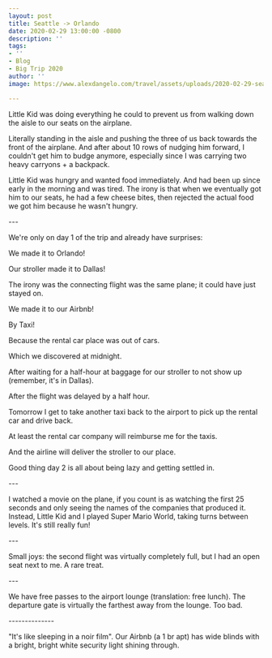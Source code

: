 ```yaml
---
layout: post
title: Seattle -> Orlando
date: 2020-02-29 13:00:00 -0800
description: ''
tags:
- ''
- Blog
- Big Trip 2020
author: ''
image: https://www.alexdangelo.com/travel/assets/uploads/2020-02-29-seattle-orlando-airplane-luggage.png

---
```

Little Kid was doing everything he could to prevent us from walking down the aisle to our seats on the airplane.

Literally standing in the aisle and pushing the three of us back towards the front of the airplane. And after about 10 rows of nudging him forward, I couldn't get him to budge anymore, especially since I was carrying two heavy carryons + a backpack.

Little Kid was hungry and wanted food immediately. And had been up since early in the morning and was tired. The irony is that when we eventually got him to our seats, he had a few cheese bites, then rejected the actual food we got him because he wasn't hungry.

\---

We're only on day 1 of the trip and already have surprises:

We made it to Orlando!

Our stroller made it to Dallas!

The irony was the connecting flight was the same plane; it could have just stayed on.

We made it to our Airbnb!

By Taxi!

Because the rental car place was out of cars.

Which we discovered at midnight.

After waiting for a half-hour at baggage for our stroller to not show up (remember, it's in Dallas).

After the flight was delayed by a half hour.

Tomorrow I get to take another taxi back to the airport to pick up the rental car and drive back.

At least the rental car company will reimburse me for the taxis.

And the airline will deliver the stroller to our place.

Good thing day 2 is all about being lazy and getting settled in.

\---

I watched a movie on the plane, if you count is as watching the first 25 seconds and only seeing the names of the companies that produced it. Instead, Little Kid and I played Super Mario World, taking turns between levels. It's still really fun!

\---

Small joys: the second flight was virtually completely full, but I had an open seat next to me. A rare treat.

\---

We have free passes to the airport lounge (translation: free lunch). The departure gate is virtually the farthest away from the lounge. Too bad.

\--------------

"It's like sleeping in a noir film". Our Airbnb (a 1 br apt) has wide blinds with a bright, bright white security light shining through.